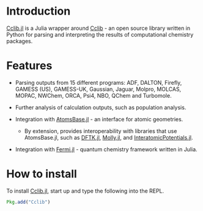 # Introduction

[Cclib.jl](https://github.com/cclib/Cclib.jl) is a Julia wrapper around [Cclib](https://cclib.github.io/index.html) - an open source library written in Python for parsing and interpreting the results of computational chemistry packages.

# Features

- Parsing outputs from 15 different programs: ADF, DALTON, Firefly, GAMESS (US), GAMESS-UK, Gaussian, Jaguar, Molpro, MOLCAS, MOPAC, NWChem, ORCA, Psi4, NBO, QChem and Turbomole.

- Further analysis of calculation outputs, such as population analysis.

- Integration with [AtomsBase.jl](https://github.com/JuliaMolSim/AtomsBase.jl) - an interface for atomic geometries.
    - By extension, provides interoperability with libraries that use AtomsBase.jl, such as [DFTK.jl](https://github.com/JuliaMolSim/DFTK.jl), [Molly.jl](https://github.com/JuliaMolSim/Molly.jl), and [InteratomicPotentials.jl](https://github.com/cesmix-mit/InteratomicPotentials.jl).
- Integration with [Fermi.jl](https://github.com/FermiQC/Fermi.jl) - quantum chemistry framework written in Julia.

# How to install
To install [Cclib.jl](https://github.com/cclib/Cclib.jl), start up and type the following into the REPL.
```julia
Pkg.add("Cclib")
```

